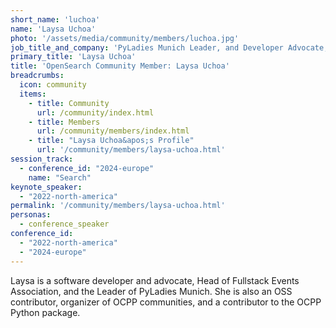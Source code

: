 ```yaml
---
short_name: 'luchoa'
name: 'Laysa Uchoa'
photo: '/assets/media/community/members/luchoa.jpg'
job_title_and_company: 'PyLadies Munich Leader, and Developer Advocate, Aiven'
primary_title: 'Laysa Uchoa'
title: 'OpenSearch Community Member: Laysa Uchoa'
breadcrumbs:
  icon: community
  items:
    - title: Community
      url: /community/index.html
    - title: Members
      url: /community/members/index.html
    - title: "Laysa Uchoa&apos;s Profile"
      url: '/community/members/laysa-uchoa.html'
session_track:
  - conference_id: "2024-europe"
    name: "Search"
keynote_speaker:
  - "2022-north-america"
permalink: '/community/members/laysa-uchoa.html'
personas:
  - conference_speaker
conference_id:
  - "2022-north-america"
  - "2024-europe"
---
```

Laysa is a software developer and advocate, Head of Fullstack Events Association, and the Leader of PyLadies Munich. She is also an OSS contributor, organizer of OCPP communities, and a contributor to the OCPP Python package.
